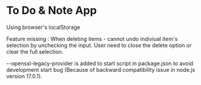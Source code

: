 # To Do & Note App
Using browser's localStorage

Feature missing : When deleting items - cannot undo indiviual item's selection by unchecking the input. User need to close the delete option or clear the full selection.

--openssl-legacy-provider is added to start script in package.json to avoid development start bug (Because of backward compatibility issue in node.js version 17.0.1).